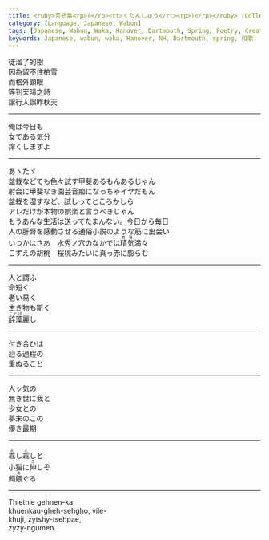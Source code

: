 ```yaml
---
title: <ruby>苦短集<rp>(</rp><rt>くたんしゅう</rt><rp>)</rp></ruby> (Collection, bitter and short nights of loving)
category: [Language, Japanese, Wabun]
tags: [Japanese, Wabun, Waka, Hanover, Dartmouth, Spring, Poetry, Creative Writing]
keywords: Japanese, wabun, waka, Hanover, NH, Dartmouth, spring, 和歌, 春歌, ハノーバー, ダートマス
---
```


<div class="center">
<div class="scrollable-vertical-text" lang="ja-CN">
<p>
徒溜了的樹<br>
因為留不住柏雪<br>
而格外顕眼<br>
等到天晴之詩<br>
譲行人誤昨秋天
</p>
</div>
</div>

<!-- more -->

---

<div class="center">
<div class="scrollable-vertical-text" lang="ja">
<p>
俺は今日も<br>
女である気分<br>
痒くしますよ
</p>
</div>
</div>

---

<div class="center">
<div class="scrollable-vertical-text" lang="ja">
<p>
あゝたゞ<br>
盆栽などでも色々試す甲斐あるもんあるじゃん<br>
射会に甲斐なき園芸音痴になっちゃイヤだもん<br>
盆栽を湿すなど、試しってところかしら<br>
アレだけが本物の娯楽と言うべきじゃん<br>
もうあんな生活は送ってたまんない。今日から毎日<br>
人の肝腎を感動させる通俗小説のような筋に出会い<br>
いつかはさあ　水秀ノ穴のなかでは<ruby>精気<rp>(</rp><rt>性器</rt><rp>)</rp></ruby>満々<br>
こずえの胡桃　桜桃みたいに真っ赤に膨らむ
</p>
</div>
</div>

---

<div class="center">
<div class="scrollable-vertical-text" lang="ja">
<p>
人と謂ふ<br>
命短く<br>
老い易く<br>
生き物も斯く<br>
<ruby>辞藻<rp>(</rp><rt>ことば</rt><rp>)</rp></ruby>麗し
</p>
</div>
</div>

---

<div class="center">
<div class="scrollable-vertical-text" lang="ja">
<p>
付き合ひは<br>
辿る過程の<br>
重ぬること
</p>
</div>
</div>

---

<div class="center">
<div class="scrollable-vertical-text" lang="ja">
<p>
人ッ気の<br>
無き世に我と<br>
少女との<br>
夢末のこの<br>
儚き最期
</p>
</div>
</div>

---

<div class="center">
<div class="scrollable-vertical-text" lang="ja">
<p>
<ruby>乖<rp>(</rp><rt>よ</rt><rp>)</rp></ruby>し<ruby>乖<rp>(</rp><rt>よ</rt><rp>)</rp></ruby>しと<br>
小猫に<ruby>伸<rp>(</rp><rt>さ</rt><rp>)</rp></ruby>しぞ<br>
飼<ruby>餵<rp>(</rp><rt>あ</rt><rp>)</rp></ruby>ぐる
</p>
</div>
</div>

---

Thiethie gehnen-ka<br>
khuenkau-gheh-sehgho, vile-<br>
khuji, zytshy-tsehpae,<br>
zyzy-ngumen.
